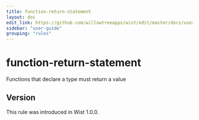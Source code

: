 ```yaml
---
title: function-return-statement
layout: doc
edit_link: https://github.com/willowtreeapps/wist/edit/master/docs/user-guide/rules/function-return-statement
sidebar: "user-guide"
grouping: "rules"
---
```


# function-return-statement

Functions that declare a type must return a value

## Version
This rule was introduced in Wist 1.0.0.
